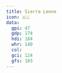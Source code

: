 ```yaml
---
title: Sierra Leone
icon: 🇸🇱
data:
  gpi: 47
  gdp: 174
  hdi: 184
  whr: 140
  col:
  gci: 124
  gfs: 103
---
```

